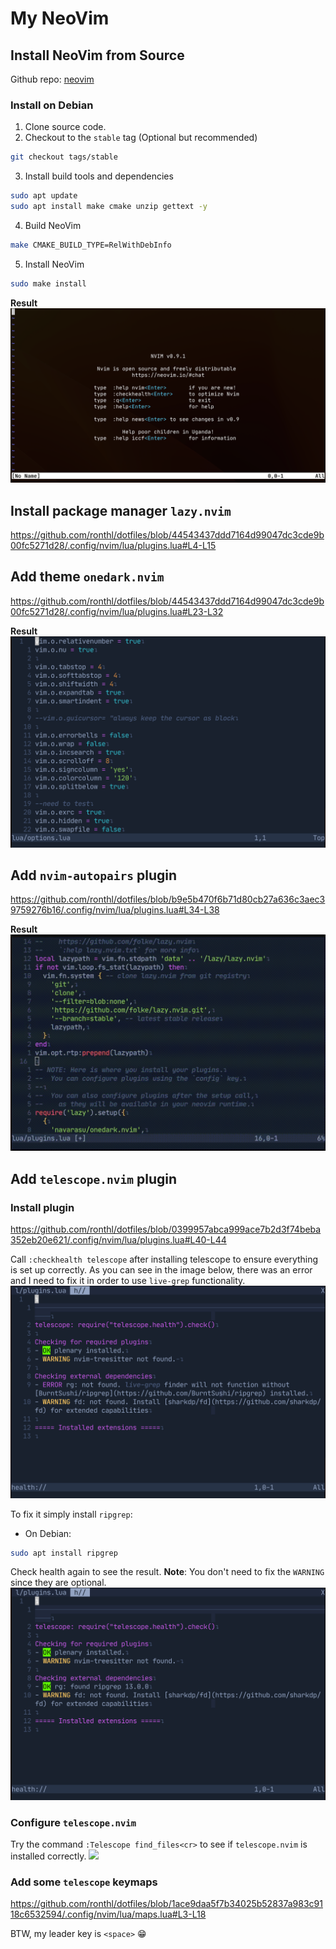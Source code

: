 # My NeoVim 

## Install NeoVim from Source
Github repo: [neovim](https://github.com/neovim/neovim)

### Install on Debian
1. Clone source code.
2. Checkout to the `stable` tag (Optional but recommended)
```bash
git checkout tags/stable
```
3. Install build tools and dependencies
```bash
sudo apt update
sudo apt install make cmake unzip gettext -y
```
4. Build NeoVim
```bash
make CMAKE_BUILD_TYPE=RelWithDebInfo
```
5. Install NeoVim
```bash
sudo make install
```

**Result**
![](./screenshot/nvim-result.png)

## Install package manager `lazy.nvim`
https://github.com/ronthl/dotfiles/blob/44543437ddd7164d99047dc3cde9b00fc5271d28/.config/nvim/lua/plugins.lua#L4-L15

## Add theme `onedark.nvim`
https://github.com/ronthl/dotfiles/blob/44543437ddd7164d99047dc3cde9b00fc5271d28/.config/nvim/lua/plugins.lua#L23-L32

**Result**
![](./screenshot/theme-result.png)

## Add `nvim-autopairs` plugin
https://github.com/ronthl/dotfiles/blob/b9e5b470f6b71d80cb27a636c3aec39759276b16/.config/nvim/lua/plugins.lua#L34-L38

**Result**
![](./screenshot/autopairs-result.gif)

## Add `telescope.nvim` plugin
### Install plugin
https://github.com/ronthl/dotfiles/blob/0399957abca999ace7b2d3f74beba352eb20e621/.config/nvim/lua/plugins.lua#L40-L44

Call `:checkhealth telescope` after installing telescope to ensure everything is set up correctly.
As you can see in the image below, there was an error and I need to fix it in order to use `live-grep` functionality.
![](./screenshot/telescope-health-before.png)

To fix it simply install `ripgrep`:
* On Debian:
```bash
sudo apt install ripgrep
```

Check health again to see the result.
**Note**: You don't need to fix the `WARNING` since they are optional.
![](./screenshot/telescope-health-after.png)

### Configure `telescope.nvim`
Try the command `:Telescope find_files<cr>` to see if `telescope.nvim` is installed correctly.
![](./screenshot/telescope-verify.gif)

### Add some `telescope` keymaps
https://github.com/ronthl/dotfiles/blob/1ace9daa5f7b34025b52837a983c9118c6532594/.config/nvim/lua/maps.lua#L3-L18

BTW, my leader key is `<space>` 😁

